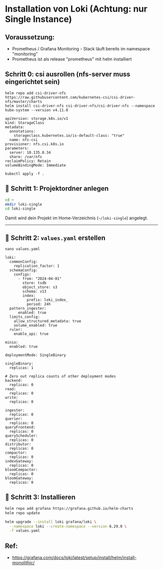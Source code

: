 # Installation von Loki (Achtung: nur Single Instance)  

## Voraussetzung: 

  * Prometheus / Grafana Monitoring - Stack läuft bereits im namespace "monitoring"
  * Prometheus ist als release "prometheus" mit helm installiert 

## Schritt 0: csi ausrollen (nfs-server muss eingerichtet sein) 

```
helm repo add csi-driver-nfs https://raw.githubusercontent.com/kubernetes-csi/csi-driver-nfs/master/charts
helm install csi-driver-nfs csi-driver-nfs/csi-driver-nfs --namespace kube-system --version v4.11.0
```

```
apiVersion: storage.k8s.io/v1
kind: StorageClass
metadata:
  annotations:
    storageclass.kubernetes.io/is-default-class: "true"
  name: nfs-csi
provisioner: nfs.csi.k8s.io
parameters:
  server: 10.135.0.34
  share: /var/nfs
reclaimPolicy: Retain
volumeBindingMode: Immediate
```

```
kubectl apply -f .
```

## 🥇 Schritt 1: Projektordner anlegen

```bash
cd ~
mkdir loki-single
cd loki-single
```

Damit wird dein Projekt im Home-Verzeichnis (`~/loki-single`) angelegt.

---

## 🥈 Schritt 2: `values.yaml` erstellen

```
nano values.yaml
```

```
loki:
  commonConfig:
    replication_factor: 1
  schemaConfig:
    configs:
      - from: "2024-04-01"
        store: tsdb
        object_store: s3
        schema: v13
        index:
          prefix: loki_index_
          period: 24h
  pattern_ingester:
      enabled: true
  limits_config:
    allow_structured_metadata: true
    volume_enabled: true
  ruler:
    enable_api: true

minio:
  enabled: true

deploymentMode: SingleBinary

singleBinary:
  replicas: 1

# Zero out replica counts of other deployment modes
backend:
  replicas: 0
read:
  replicas: 0
write:
  replicas: 0

ingester:
  replicas: 0
querier:
  replicas: 0
queryFrontend:
  replicas: 0
queryScheduler:
  replicas: 0
distributor:
  replicas: 0
compactor:
  replicas: 0
indexGateway:
  replicas: 0
bloomCompactor:
  replicas: 0
bloomGateway:
  replicas: 0

```

## 🥉 Schritt 3: Installieren 

```bash
helm repo add grafana https://grafana.github.io/helm-charts
helm repo update

helm upgrade --install loki grafana/loki \
  --namespace loki --create-namespace --version 6.29.0 \
  -f values.yaml
```

## Ref:

  * https://grafana.com/docs/loki/latest/setup/install/helm/install-monolithic/
